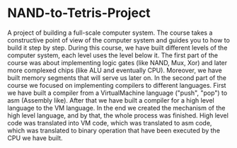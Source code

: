 # NAND-to-Tetris-Project
A project of building a full-scale computer system.
The course takes a constructive point of view of the computer system and guides you to how to build it step by step.
During this course, we have built different levels of the computer system, each level uses the level below it.
The first part of the course was about implementing logic gates (like NAND, Mux, Xor) and later more complexed chips (like ALU and eventually CPU). Moreover, we have built memory segments that will serve us later on.
In the second part of the course we focused on implementing compilers to different languages. First we have built a compiler from a VirtualMachine language ("push", "pop") to asm (Assembly like). After that we have built a compiler for a high level language to the VM language. In the end we created the mechanism of the high level language, and by that, the whole process was finished.
High level code was translated into VM code, which was translated to asm code, which was translated to binary operation that have been executed by the CPU we have built. 

